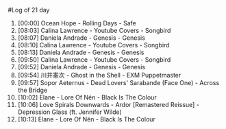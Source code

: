 #Log of 21 day

1. [00:00] Ocean Hope - Rolling Days - Safe
1. [08:03] Calina Lawrence - Youtube Covers - Songbird
1. [08:07] Daniela Andrade - Genesis - Genesis
1. [08:10] Calina Lawrence - Youtube Covers - Songbird
1. [08:13] Daniela Andrade - Genesis - Genesis
1. [09:50] Calina Lawrence - Youtube Covers - Songbird
1. [09:52] Daniela Andrade - Genesis - Genesis
1. [09:54] 川井憲次 - Ghost in the Shell - EXM Puppetmaster
1. [09:57] Sopor Aeternus - Dead Lovers' Sarabande (Face One) - Across the Bridge
1. [10:02] Elane - Lore Of Nén - Black Is The Colour
1. [10:06] Love Spirals Downwards - Ardor [Remastered Reissue] - Depression Glass (ft. Jennifer Wilde)
1. [10:13] Elane - Lore Of Nén - Black Is The Colour
